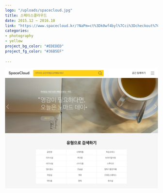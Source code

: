 ```yaml
---
logo: "/uploads/spacecloud.jpg"
title: 스페이스클라우드
date: 2015.12 ~ 2016.10
link: "https://www.spacecloud.kr/?NaPm=ct%3Dk0wf4byl%7Cci%3Dcheckout%7Ctr%3Dds%7Ctrx%3D%7Chk%3D41b991e841d864ce2b08890fdd3294f721b489d1"
categories:
- photography
- yellow
project_bg_color: "#EDEDED"
project_fg_color: "#36B5EF"

---
```

![](/uploads/3.jpg)